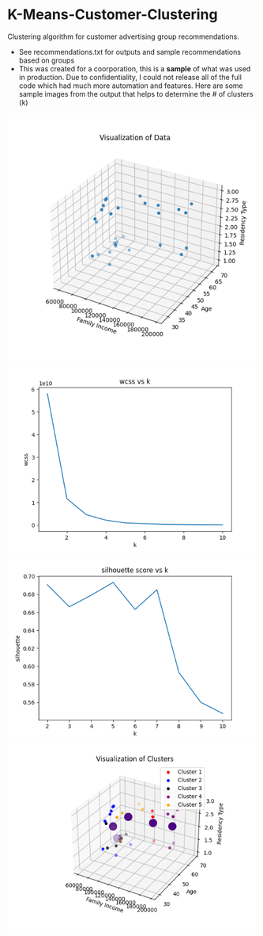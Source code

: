 # K-Means-Customer-Clustering
Clustering algorithm for customer advertising group recommendations.
- See recommendations.txt for outputs and sample recommendations based on groups
- This was created for a coorporation, this is a **sample** of what was used in production. Due to confidentiality, I could not release all of the full code which had much more automation and features.
Here are some sample images from the output that helps to determine the # of clusters (k)

![data](https://github.com/Mich8952/K-Means-Customer-Clustering/blob/9fdcf4244f872404aef2c1ecdb5c4962b4ec741f/K-Means%20Customer%20Clustering/3d%20Data.png)
![wcss](https://github.com/Mich8952/K-Means-Customer-Clustering/blob/9fdcf4244f872404aef2c1ecdb5c4962b4ec741f/K-Means%20Customer%20Clustering/inertia%20vs%20k.png)
![sih](https://github.com/Mich8952/K-Means-Customer-Clustering/blob/9fdcf4244f872404aef2c1ecdb5c4962b4ec741f/K-Means%20Customer%20Clustering/silhouette%20scores.png)
![clus](https://github.com/Mich8952/K-Means-Customer-Clustering/blob/9fdcf4244f872404aef2c1ecdb5c4962b4ec741f/K-Means%20Customer%20Clustering/clustered%20data.png)
